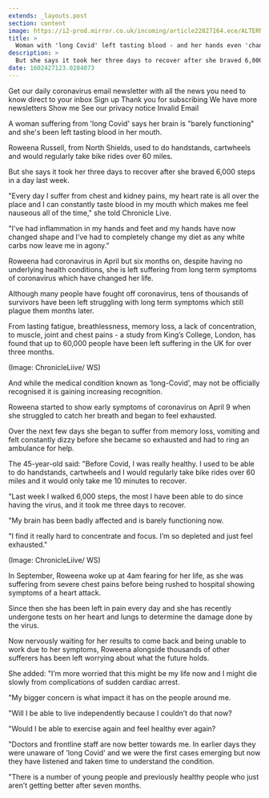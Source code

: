 ```yaml
--- 
extends: _layouts.post 
section: content 
image: https://i2-prod.mirror.co.uk/incoming/article22827164.ece/ALTERNATES/s1200/0_North-Shields-woman-tells-of-how-long-Covid-has-changed-her-lifeRoweena-Russel-45-is-suffering.jpg 
title: > 
  Woman with 'long Covid' left tasting blood - and her hands even 'changed shape' 
description: > 
  But she says it took her three days to recover after she braved 6,000 steps in a day last week."I’ve had inflammation in my hands and feet and my hands have now changed shape and I’ve had to completely change my diet as any white carbs now leave me in agony."Roweena had coronavirus in April but six months on, despite having no underlying health conditions, she is left suffering from long term symptoms of coronavirus which have changed her life.Although many people have fought off coronavirus, tens of thousands of survivors have been left struggling with long term symptoms which still plague them months later.Roweena started to show early symptoms of coronavirus on April 9 when she struggled to catch her breath and began to feel exhausted. 
date: 1602427123.0284073 
--- 
```

Get our daily coronavirus email newsletter with all the news you need to know direct to your inbox Sign up Thank you for subscribing We have more newsletters Show me See our privacy notice Invalid Email

A woman suffering from 'long Covid' says her brain is "barely functioning" and she's been left tasting blood in her mouth.

Roweena Russell, from North Shields, used to do handstands, cartwheels and would regularly take bike rides over 60 miles.

But she says it took her three days to recover after she braved 6,000 steps in a day last week.

"Every day I suffer from chest and kidney pains, my heart rate is all over the place and I can constantly taste blood in my mouth which makes me feel nauseous all of the time," she told Chronicle Live.

"I’ve had inflammation in my hands and feet and my hands have now changed shape and I’ve had to completely change my diet as any white carbs now leave me in agony."

Roweena had coronavirus in April but six months on, despite having no underlying health conditions, she is left suffering from long term symptoms of coronavirus which have changed her life.

Although many people have fought off coronavirus, tens of thousands of survivors have been left struggling with long term symptoms which still plague them months later.

From lasting fatigue, breathlessness, memory loss, a lack of concentration, to muscle, joint and chest pains - a study from King’s College, London, has found that up to 60,000 people have been left suffering in the UK for over three months.

(Image: ChronicleLiive/ WS)

And while the medical condition known as ‘long-Covid’, may not be officially recognised it is gaining increasing recognition.

Roweena started to show early symptoms of coronavirus on April 9 when she struggled to catch her breath and began to feel exhausted.

Over the next few days she began to suffer from memory loss, vomiting and felt constantly dizzy before she became so exhausted and had to ring an ambulance for help.

The 45-year-old said: "Before Covid, I was really healthy. I used to be able to do handstands, cartwheels and I would regularly take bike rides over 60 miles and it would only take me 10 minutes to recover.

"Last week I walked 6,000 steps, the most I have been able to do since having the virus, and it took me three days to recover.

"My brain has been badly affected and is barely functioning now.

"I find it really hard to concentrate and focus. I’m so depleted and just feel exhausted."

(Image: ChronicleLiive/ WS)

In September, Roweena woke up at 4am fearing for her life, as she was suffering from severe chest pains before being rushed to hospital showing symptoms of a heart attack.

Since then she has been left in pain every day and she has recently undergone tests on her heart and lungs to determine the damage done by the virus.

Now nervously waiting for her results to come back and being unable to work due to her symptoms, Roweena alongside thousands of other sufferers has been left worrying about what the future holds.

She added: "I’m more worried that this might be my life now and I might die slowly from complications of sudden cardiac arrest.

"My bigger concern is what impact it has on the people around me.

"Will I be able to live independently because I couldn’t do that now?

"Would I be able to exercise again and feel healthy ever again?

"Doctors and frontline staff are now better towards me. In earlier days they were unaware of 'long Covid' and we were the first cases emerging but now they have listened and taken time to understand the condition.

"There is a number of young people and previously healthy people who just aren’t getting better after seven months.